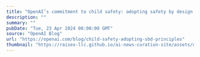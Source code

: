 ```yaml
---
title: "OpenAI’s commitment to child safety: adopting safety by design principles"
description: ""
summary: ""
pubDate: "Tue, 23 Apr 2024 00:00:00 GMT"
source: "OpenAI Blog"
url: "https://openai.com/blog/child-safety-adopting-sbd-principles"
thumbnail: "https://raisex-llc.github.io/ai-news-curation-site/assets/openai_logo.png"
---
```


